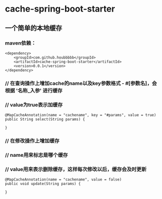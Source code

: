 # cache-spring-boot-starter

## 一个简单的本地缓存

### maven依赖：
```
<dependency>
    <groupId>com.github.houbbbbb</groupId>
    <artifactId>cache-spring-boot-starter</artifactId>
    <version>0.0.1</version>
</dependency>
```

### // 在查询操作上增加cache的name以及key参数格式 - #[参数名]，会根据 '名称_入参' 进行缓存
### // value为true表示加缓存
```
@MapCacheAnnotation(name = "cachename", key = "#params", value = true)
public String select(String params) {
    
}
```

### // 在修改操作上增加缓存
### // name用来标志是哪个缓存
### // value用来表示删除缓存，这样每次修改以后，缓存会及时更新
```
@MapCacheAnnotation(name = "cachename", value = false)
public void update(String params) {

}
```
